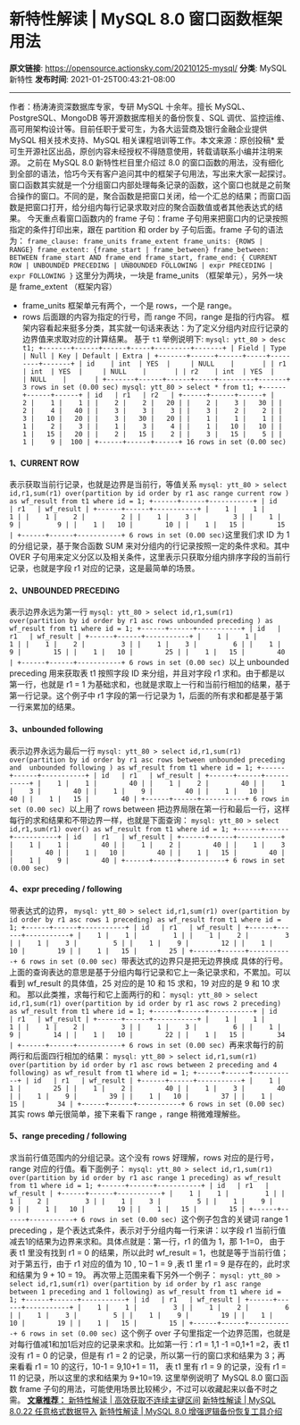# 新特性解读 | MySQL 8.0 窗口函数框架用法

**原文链接**: https://opensource.actionsky.com/20210125-mysql/
**分类**: MySQL 新特性
**发布时间**: 2021-01-25T00:43:21-08:00

---

作者：杨涛涛资深数据库专家，专研 MySQL 十余年。擅长 MySQL、PostgreSQL、MongoDB 等开源数据库相关的备份恢复、SQL 调优、监控运维、高可用架构设计等。目前任职于爱可生，为各大运营商及银行金融企业提供 MySQL 相关技术支持、MySQL 相关课程培训等工作。本文来源：原创投稿* 爱可生开源社区出品，原创内容未经授权不得随意使用，转载请联系小编并注明来源。
之前在 MySQL 8.0 新特性栏目里介绍过 8.0 的窗口函数的用法，没有细化到全部的语法，恰巧今天有客户追问其中的框架子句用法，写出来大家一起探讨。
窗口函数其实就是一个分组窗口内部处理每条记录的函数，这个窗口也就是之前聚合操作的窗口。不同的是，聚合函数是把窗口关闭，给一个汇总的结果；而窗口函数是把窗口打开，给分组内每行记录求取对应的聚合函数值或者其他表达式的结果。
今天重点看窗口函数内的 frame 子句：frame 子句用来把窗口内的记录按照指定的条件打印出来，跟在 partition 和 order by 子句后面。frame 子句的语法为：
`frame_clause:
frame_units frame_extent
frame_units:
{ROWS | RANGE}
frame_extent:
{frame_start | frame_between}
frame_between:
BETWEEN frame_start AND frame_end
frame_start, frame_end: {
CURRENT ROW
| UNBOUNDED PRECEDING
| UNBOUNDED FOLLOWING
| expr PRECEDING
| expr FOLLOWING
}`
这里分为两块，一块是 frame_units （框架单元），另外一块是 frame_extent （框架内容）
- frame_units 框架单元有两个，一个是 rows，一个是 range。
- rows 后面跟的内容为指定的行号，而 range 不同，range 是指的行内容。
框架内容看起来挺多分类，其实就一句话来表达：为了定义分组内对应行记录的边界值来求取对应的计算结果。
基于 `t1` 举例说明下:
`mysql: ytt_80 > desc t1;
+-------+------+------+-----+---------+-------+
| Field | Type | Null | Key | Default | Extra |
+-------+------+------+-----+---------+-------+
| id    | int  | YES  |     | NULL    |       |
| r1    | int  | YES  |     | NULL    |       |
| r2    | int  | YES  |     | NULL    |       |
+-------+------+------+-----+---------+-------+
3 rows in set (0.00 sec)
mysql: ytt_80 > select * from t1;
+------+------+------+
| id   | r1   | r2   |
+------+------+------+
|    2 |    1 |    1 |
|    2 |    2 |   20 |
|    2 |    3 |   30 |
|    2 |    4 |   40 |
|    3 |    3 |    3 |
|    3 |    2 |    2 |
|    3 |   10 |   20 |
|    3 |   30 |   20 |
|    1 |    1 |    1 |
|    1 |    2 |    3 |
|    1 |    3 |    4 |
|    1 |   10 |   10 |
|    1 |   15 |   20 |
|    2 |   15 |    2 |
|    3 |   15 |    5 |
|    1 |    9 |  100 |
+------+------+------+
16 rows in set (0.00 sec)`
#### 1、CURRENT ROW
表示获取当前行记录，也就是边界是当前行，等值关系
`
mysql: ytt_80 > select id,r1,sum(r1) over(partition by id order by r1 asc range current row ) as wf_result from t1 where id = 1;
+------+------+-----------+
| id   | r1   | wf_result |
+------+------+-----------+
|    1 |    1 |         1 |
|    1 |    2 |         2 |
|    1 |    3 |         3 |
|    1 |    9 |         9 |
|    1 |   10 |        10 |
|    1 |   15 |        15 |
+------+------+-----------+
6 rows in set (0.00 sec)
`这里我们求 ID 为 1 的分组记录，基于聚合函数 SUM 来对分组内的行记录按照一定的条件求和。其中 OVER 子句用来定义分区以及相关条件，这里表示只获取分组内排序字段的当前行记录，也就是字段 r1 对应的记录，这是最简单的场景。
#### 2、UNBOUNDED PRECEDING
表示边界永远为第一行
`mysql: ytt_80 > select id,r1,sum(r1) over(partition by id order by r1 asc rows unbounded preceding ) as wf_result from t1 where id = 1;
+------+------+-----------+
| id   | r1   | wf_result |
+------+------+-----------+
|    1 |    1 |         1 |
|    1 |    2 |         3 |
|    1 |    3 |         6 |
|    1 |    9 |        15 |
|    1 |   10 |        25 |
|    1 |   15 |        40 |
+------+------+-----------+
6 rows in set (0.00 sec)
`以上 unbounded preceding 用来获取表 t1 按照字段 ID 来分组，并且对字段 r1 求和。由于都是以第一行，也就是 r1 = 1 为基础求和，也就是求取上一行和当前行相加的结果，基于第一行记录。这个例子中 r1 字段的第一行记录为 1，后面的所有求和都是基于第一行来累加的结果。
#### 3、unbounded following
表示边界永远为最后一行
`mysql: ytt_80 > select id,r1,sum(r1) over(partition by id order by r1 asc rows between unbounded preceding and  unbounded following ) as wf_result from t1 where id = 1;
+------+------+-----------+
| id   | r1   | wf_result |
+------+------+-----------+
|    1 |    1 |        40 |
|    1 |    2 |        40 |
|    1 |    3 |        40 |
|    1 |    9 |        40 |
|    1 |   10 |        40 |
|    1 |   15 |        40 |
+------+------+-----------+
6 rows in set (0.00 sec)
`以上用了 rows between 把边界局限在第一行和最后一行，这样每行的求和结果和不带边界一样，也就是下面查询：
`mysql: ytt_80 > select id,r1,sum(r1) over() as wf_result from t1 where id = 1;
+------+------+-----------+
| id   | r1   | wf_result |
+------+------+-----------+
|    1 |    1 |        40 |
|    1 |    2 |        40 |
|    1 |    3 |        40 |
|    1 |   10 |        40 |
|    1 |   15 |        40 |
|    1 |    9 |        40 |
+------+------+-----------+
6 rows in set (0.00 sec)`
#### 4、expr preceding / following
带表达式的边界，
`mysql: ytt_80 > select id,r1,sum(r1) over(partition by id order by r1 asc rows 1 preceding) as wf_result from t1 where id = 1;
+------+------+-----------+
| id   | r1   | wf_result |
+------+------+-----------+
|    1 |    1 |         1 |
|    1 |    2 |         3 |
|    1 |    3 |         5 |
|    1 |    9 |        12 |
|    1 |   10 |        19 |
|    1 |   15 |        25 |
+------+------+-----------+
6 rows in set (0.00 sec)
`带表达式的边界只是把无边界换成 具体的行号。上面的查询表达的意思是基于分组内每行记录和它上一条记录求和，不累加。可以看到 wf_result 的具体值，25 对应的是 10 和 15 求和，19 对应的是 9 和 10 求和。
那以此类推，求每行和它上面两行的和：
`mysql: ytt_80 > select id,r1,sum(r1) over(partition by id order by r1 asc rows 2 preceding) as wf_result from t1 where id = 1;
+------+------+-----------+
| id   | r1   | wf_result |
+------+------+-----------+
|    1 |    1 |         1 |
|    1 |    2 |         3 |
|    1 |    3 |         6 |
|    1 |    9 |        14 |
|    1 |   10 |        22 |
|    1 |   15 |        34 |
+------+------+-----------+
6 rows in set (0.00 sec)
`再来求每行的前两行和后面四行相加的结果：
`mysql: ytt_80 > select id,r1,sum(r1) over(partition by id order by r1 asc rows between 2 preceding and 4 following)
as wf_result from t1 where id = 1;
+------+------+-----------+
| id   | r1   | wf_result |
+------+------+-----------+
|    1 |    1 |        25 |
|    1 |    2 |        40 |
|    1 |    3 |        40 |
|    1 |    9 |        39 |
|    1 |   10 |        37 |
|    1 |   15 |        34 |
+------+------+-----------+
6 rows in set (0.00 sec)
`其实 rows 单元很简单，接下来看下 range ，range 稍微难理解些。
#### 5、range preceding / following
求当前行值范围内的分组记录。这个没有 rows 好理解，rows 对应的是行号，range 对应的行值。看下面例子：
`mysql: ytt_80 > select id,r1,sum(r1) over(partition by id order by r1 asc range 1 preceding) as wf_result from t1 where id = 1;
+------+------+-----------+
| id   | r1   | wf_result |
+------+------+-----------+
|    1 |    1 |         1 |
|    1 |    2 |         3 |
|    1 |    3 |         5 |
|    1 |    9 |         9 |
|    1 |   10 |        19 |
|    1 |   15 |        15 |
+------+------+-----------+
6 rows in set (0.00 sec)
`这个例子包含的关键词 range 1 preceding ，是个表达式条件，表示对于分组内每一行来讲：以字段 r1 当前行值减去1的结果为边界来求和。具体点就是：第一行，r1 的值为 1，那 1-1=0， 由于表 t1 里没有找到 r1 = 0 的结果，所以此时 wf_result = 1，也就是等于当前行值；对于第五行，由于 r1 对应的值为 10 , 10 &#8211; 1 = 9 ,表 t1 里 r1 = 9 是存在的，此时求和结果为 9 + 10 = 19。
再次带上范围来看下另外一个例子：
`mysql: ytt_80 > select id,r1,sum(r1) over(partition by id order by r1 asc range between 1 preceding and 1 following) as wf_result from t1 where id = 1;
+------+------+-----------+
| id   | r1   | wf_result |
+------+------+-----------+
|    1 |    1 |         3 |
|    1 |    2 |         6 |
|    1 |    3 |         5 |
|    1 |    9 |        19 |
|    1 |   10 |        19 |
|    1 |   15 |        15 |
+------+------+-----------+
6 rows in set (0.00 sec)
`这个例子 over 子句里指定一个边界范围，也就是对每行值减1和加1后对应的记录来求和。比如第一行：r1 = 1,1 -1 =0,1+1 =2，表 t1 没有 r1 = 0 的记录，但是有 r1 = 2 的记录，所以第一行的窗口求和结果为 3；再来看看 r1 = 10 的这行，10-1 = 9,10+1 = 11， 表 t1 里有 r1 = 9 的记录，没有 r1 = 11 的记录，所以这里的求和结果为 9+10=19.
这里举例说明了 MySQL 8.0 窗口函数 frame 子句的用法，可能使用场景比较稀少，不过可以收藏起来以备不时之需。
[**文章推荐：**
](https://opensource.actionsky.com/20210112-mysql/)
[新特性解读 | 高效获取不连续主键区间](https://opensource.actionsky.com/20210112-mysql/)
[新特性解读 | MySQL 8.0.22 任意格式数据导入](https://opensource.actionsky.com/20201110-mysql/)
[新特性解读 | MySQL 8.0 增强逻辑备份恢复工具介绍](https://opensource.actionsky.com/20201021-mysql/)